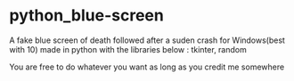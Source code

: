 # python_blue-screen
A fake blue screen of death followed after a suden crash for Windows(best with 10) made in python with the libraries below : tkinter, random

You are free to do whatever you want as long as you credit me somewhere
